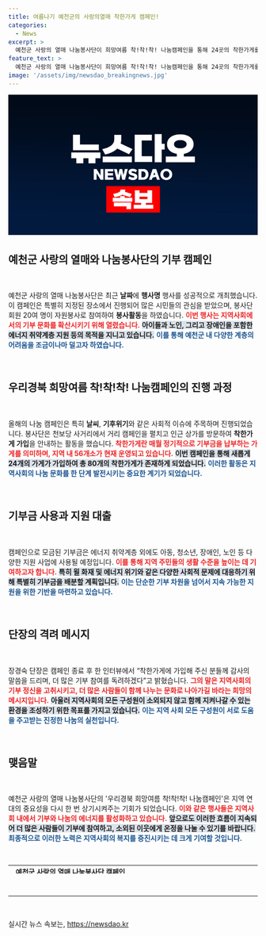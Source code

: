 ```yaml
---
title: 여름나기 예천군의 사랑의열매 착한가게 캠페인!
categories:
  - News
excerpt: >
  예천군 사랑의 열매 나눔봉사단이 희망여름 착!착!착! 나눔캠페인을 통해 24곳의 착한가게를 모집하며 기부 문화를 확산하고 있습니다. 에너지 취약계층을 돕는 이 캠페인에 함께 참여해보세요!
feature_text: >
  예천군 사랑의 열매 나눔봉사단이 희망여름 착!착!착! 나눔캠페인을 통해 24곳의 착한가게를 모집하며 기부 문화를 확산하고 있습니다. 에너지 취약계층을 돕는 이 캠페인에 함께 참여해보세요!
image: '/assets/img/newsdao_breakingnews.jpg'
---
```


<p><img src="/assets/img/newsdao_breakingnews.jpg" alt="ranknews 속보" /></p>

<h2 data-ke-size="size26">예천군 사랑의 열매와 나눔봉사단의 기부 캠페인</h2>

<p data-ke-size="size16">&nbsp;</p>

<p>예천군 사랑의 열매 나눔봉사단은 최근 <strong>날짜</strong>에 <strong>행사명</strong> 행사를 성공적으로 개최했습니다. 이 캠페인은 특별히 지정된 장소에서 진행되어 많은 시민들의 관심을 받았으며, 봉사단 회원 20여 명이 자원봉사로 참여하여 <strong>봉사활동</strong>을 하였습니다. <b><span style="color: #ee2323;">이번 행사는 지역사회에서의 기부 문화를 확산시키기 위해 열렸습니다.</span></b> <b><span style="background-color: #21538527;">아이들과 노인, 그리고 장애인을 포함한 에너지 취약계층 지원 등의 목적을 지니고 있습니다.</span></b> <b><span style="color: #1a5490;">이를 통해 예천군 내 다양한 계층의 어려움을 조금이나마 덜고자 하였습니다.</span></b></p>

<p data-ke-size="size16">&nbsp;</p>

<h2 data-ke-size="size26">우리경북 희망여름 착!착!착! 나눔캠페인의 진행 과정</h2>

<p data-ke-size="size16">&nbsp;</p>

<p>올해의 나눔 캠페인은 특히 <strong>날씨</strong>, <strong>기후위기</strong>와 같은 사회적 이슈에 주목하며 진행되었습니다. 봉사단은 천보당 사거리에서 거리 캠페인을 펼치고 인근 상가를 방문하여 <strong>착한가게 가입</strong>을 안내하는 활동을 했습니다. <b><span style="color: #ee2323;">착한가게란 매월 정기적으로 기부금을 납부하는 가게를 의미하며, 지역 내 56개소가 현재 운영되고 있습니다.</span></b> <b><span style="background-color: #21538527;">이번 캠페인을 통해 새롭게 24개의 가게가 가입하여 총 80개의 착한가게가 존재하게 되었습니다.</span></b> <b><span style="color: #1a5490;">이러한 활동은 지역사회의 나눔 문화를 한 단계 발전시키는 중요한 계기가 되었습니다.</span></b></p>

<p data-ke-size="size16">&nbsp;</p>

<h2 data-ke-size="size26">기부금 사용과 지원 대출</h2>

<p data-ke-size="size16">&nbsp;</p>

<p>캠페인으로 모금된 기부금은 에너지 취약계층 외에도 아동, 청소년, 장애인, 노인 등 다양한 지원 사업에 사용될 예정입니다. <b><span style="color: #ee2323;">이를 통해 지역 주민들의 생활 수준을 높이는 데 기여하고자 합니다.</span></b> <b><span style="background-color: #21538527;">특히 욀 화재 및 에너지 위기와 같은 다양한 사회적 문제에 대응하기 위해 특별히 기부금을 배분할 계획입니다.</span></b> <b><span style="color: #1a5490;">이는 단순한 기부 차원을 넘어서 지속 가능한 지원을 위한 기반을 마련하고 있습니다.</span></b></p>

<p data-ke-size="size16">&nbsp;</p>

<h2 data-ke-size="size26">단장의 격려 메시지</h2>

<p data-ke-size="size16">&nbsp;</p>

<p>장경숙 단장은 캠페인 종료 후 한 인터뷰에서 “착한가게에 가입해 주신 분들께 감사의 말씀을 드리며, 더 많은 기부 참여를 독려하겠다”고 밝혔습니다. <b><span style="color: #ee2323;">그의 말은 지역사회의 기부 정신을 고취시키고, 더 많은 사람들이 함께 나누는 문화로 나아가길 바라는 희망의 메시지입니다.</span></b> <b><span style="background-color: #21538527;">아울러 지역사회의 모든 구성원이 소외되지 않고 함께 지켜나갈 수 있는 환경을 조성하기 위한 목표를 가지고 있습니다.</span></b> <b><span style="color: #1a5490;">이는 지역 사회 모든 구성원이 서로 도움을 주고받는 진정한 나눔의 실천입니다.</span></b></p>

<p data-ke-size="size16">&nbsp;</p>

<h2 data-ke-size="size26">맺음말</h2>

<p data-ke-size="size16">&nbsp;</p>

<p>예천군 사랑의 열매 나눔봉사단의 '우리경북 희망여름 착!착!착! 나눔캠페인'은 지역 연대의 중요성을 다시 한 번 상기시켜주는 기회가 되었습니다. <b><span style="color: #ee2323;">이와 같은 행사들은 지역사회 내에서 기부와 나눔의 에너지를 활성화하고 있습니다.</span></b> <b><span style="background-color: #21538527;">앞으로도 이러한 흐름이 지속되어 더 많은 사람들이 기부에 참여하고, 소외된 이웃에게 온정을 나눌 수 있기를 바랍니다.</span></b> <b><span style="color: #1a5490;">최종적으로 이러한 노력은 지역사회의 복지를 증진시키는 데 크게 기여할 것입니다.</span></b></p>

<p data-ke-size="size16">&nbsp;</p>

<table style="width: 100%; height: 17px;">
<tbody>
<tr>
<td style="text-align: center; height: 17px;"><b>예천군 사랑의 열매 나눔봉사단 캠페인 요약</b></td>
</tr>
<tr>
<td style="text-align: center; height: 17px;"><b>행사명</b></td>
<td style="text-align: center; height: 17px;"><b>우리경북 희망여름 착!착!착! 나눔캠페인</b></td>
</tr>
<tr>
<td style="text-align: center; height: 17px;"><b>일자</b></td>
<td style="text-align: center; height: 17px;"><b>지난 19일</b></td>
</tr>
<tr>
<td style="text-align: center; height: 17px;"><b>장소</b></td>
<td style="text-align: center; height: 17px;"><b>천보당 사거리</b></td>
</tr>
<tr>
<td style="text-align: center; height: 17px;"><b>참여 인원</b></td>
<td style="text-align: center; height: 17px;"><b>20여 명</b></td>
</tr>
<tr>
<td style="text-align: center; height: 17px;"><b>신규 가입 착한가게</b></td>
<td style="text-align: center; height: 17px;"><b>24곳</b></td>
</tr>
<tr>
<td style="text-align: center; height: 17px;"><b>기부금 사용 대상</b></td>
<td style="text-align: center; height: 17px;"><b>에너지 취약계층, 아동, 청소년, 장애인, 노인</b></td>
</tr>
</tbody>
</table>

<p data-ke-size="size16">&nbsp;</p>

<hr>

<p data-ke-size="size16">&nbsp;</p>
실시간 뉴스 속보는, <a href="https://newsdao.kr" rel="dofollow">https://newsdao.kr</a>


